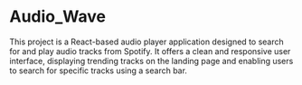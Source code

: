 # Audio_Wave
This project is a React-based audio player application designed to search for and play audio tracks from Spotify. It offers a clean and responsive user interface, displaying trending tracks on the landing page and enabling users to search for specific tracks using a search bar.
